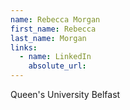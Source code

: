 ```yaml
---
name: Rebecca Morgan
first_name: Rebecca
last_name: Morgan
links:
  - name: LinkedIn
    absolute_url: 
---
```

Queen's University Belfast
